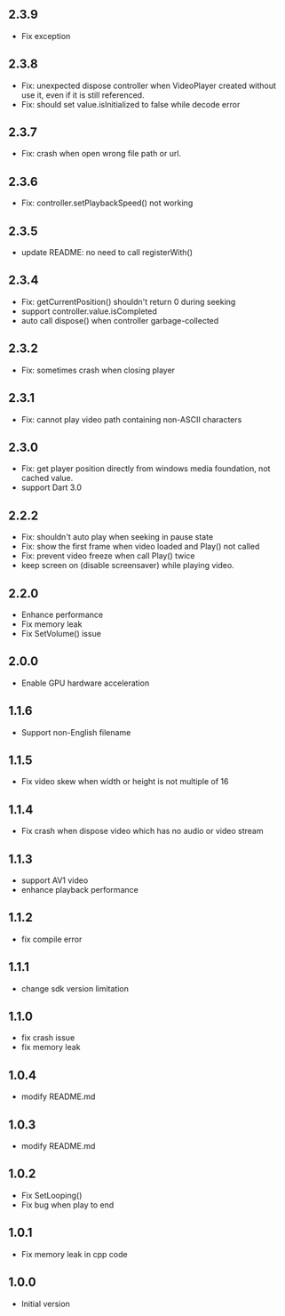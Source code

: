 ## 2.3.9

* Fix exception

## 2.3.8

* Fix: unexpected dispose controller when VideoPlayer created without use it, even if it is still referenced.
* Fix: should set value.isInitialized to false while decode error

## 2.3.7

* Fix: crash when open wrong file path or url.

## 2.3.6

* Fix: controller.setPlaybackSpeed() not working

## 2.3.5

* update README: no need to call registerWith()

## 2.3.4

* Fix: getCurrentPosition() shouldn't return 0 during seeking
* support controller.value.isCompleted
* auto call dispose() when controller garbage-collected

## 2.3.2

* Fix: sometimes crash when closing player

## 2.3.1

* Fix: cannot play video path containing non-ASCII characters

## 2.3.0
* Fix: get player position directly from windows media foundation, not cached value.
* support Dart 3.0

## 2.2.2

* Fix: shouldn't auto play when seeking in pause state
* Fix: show the first frame when video loaded and Play() not called
* Fix: prevent video freeze when call Play() twice
* keep screen on (disable screensaver) while playing video.

## 2.2.0

* Enhance performance
* Fix memory leak
* Fix SetVolume() issue

## 2.0.0

* Enable GPU hardware acceleration

## 1.1.6

* Support non-English filename

## 1.1.5

* Fix video skew when width or height is not multiple of 16

## 1.1.4

* Fix crash when dispose video which has no audio or video stream

## 1.1.3

* support AV1 video
* enhance playback performance

## 1.1.2

* fix compile error

## 1.1.1

* change sdk version limitation

## 1.1.0

* fix crash issue
* fix memory leak

## 1.0.4

* modify README.md

## 1.0.3

* modify README.md

## 1.0.2

* Fix SetLooping()
* Fix bug when play to end

## 1.0.1

* Fix memory leak in cpp code

## 1.0.0

* Initial version
